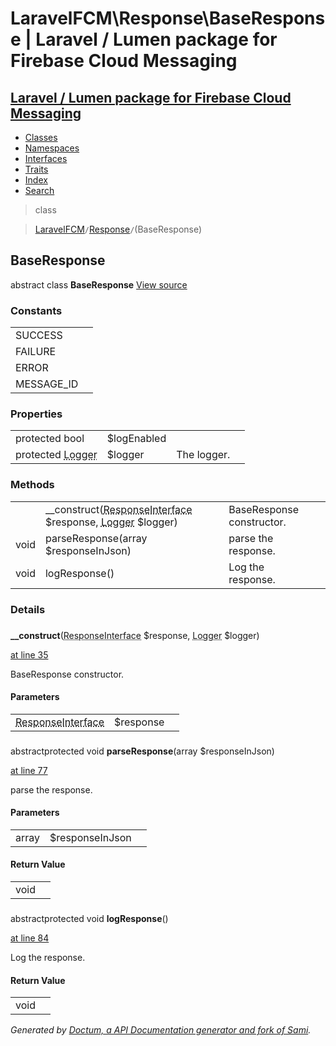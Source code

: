 # LaravelFCM\Response\BaseResponse | Laravel / Lumen package for Firebase Cloud Messaging    

## [Laravel / Lumen package for Firebase Cloud Messaging](../../index.md)

- [Classes](../../classes.md)
- [Namespaces](../../namespaces.md)
- [Interfaces](../../interfaces.md)
- [Traits](../../traits.md)
- [Index](../../doc-index.md)
- [Search](../../search.md)

>class

>    [LaravelFCM](../../LaravelFCM.md)` / `[Response](../../LaravelFCM/Response.md)` / `(BaseResponse)
## BaseResponse

abstract class **BaseResponse** [View source](https://github.com/code-lts/Laravel-FCM/blob/main/src/Response/BaseResponse.php)






### Constants

|   |   |
|---|---|
|SUCCESS||
|FAILURE||
|ERROR||
|MESSAGE_ID||

### Properties

|   |   |   |   |
|---|---|---|---|
|<a name="property_logEnabled"></a>protected bool|$logEnabled|||
|<a name="property_logger"></a>protected <abbr title="Monolog\Logger">Logger</abbr>|$logger|The logger.||
### Methods

|   |   |   |   |
|---|---|---|---|
||<a name="#method___construct"></a>__construct(<abbr title="Psr\Http\Message\ResponseInterface">ResponseInterface</abbr> $response, <abbr title="Monolog\Logger">Logger</abbr> $logger)|BaseResponse constructor.||
|void|<a name="#method_parseResponse"></a>parseResponse(array $responseInJson)|parse the response.||
|void|<a name="#method_logResponse"></a>logResponse()|Log the response.||


### Details
<a name id="method___construct"></a>

### 
  **__construct**(<abbr title="Psr\Http\Message\ResponseInterface">ResponseInterface</abbr> $response, <abbr title="Monolog\Logger">Logger</abbr> $logger)

[at line 35](https://github.com/code-lts/Laravel-FCM/blob/main/src/Response/BaseResponse.php#L35)

BaseResponse constructor.        

#### Parameters

|   |   |   |
|---|---|---|
|<abbr title="Psr\Http\Message\ResponseInterface">ResponseInterface</abbr>|$response||<abbr title="Monolog\Logger">Logger</abbr>|$logger|
<a name id="method_parseResponse"></a>

### 
abstractprotected void **parseResponse**(array $responseInJson)

[at line 77](https://github.com/code-lts/Laravel-FCM/blob/main/src/Response/BaseResponse.php#L77)

parse the response.        

#### Parameters

|   |   |   |
|---|---|---|
|array|$responseInJson|

#### Return Value

|   |   |
|---|---|
|void|

<a name id="method_logResponse"></a>

### 
abstractprotected void **logResponse**()

[at line 84](https://github.com/code-lts/Laravel-FCM/blob/main/src/Response/BaseResponse.php#L84)

Log the response.        

#### Return Value

|   |   |
|---|---|
|void|

_Generated by [Doctum, a API Documentation generator and fork of Sami](https://github.com/code-lts/doctum)._